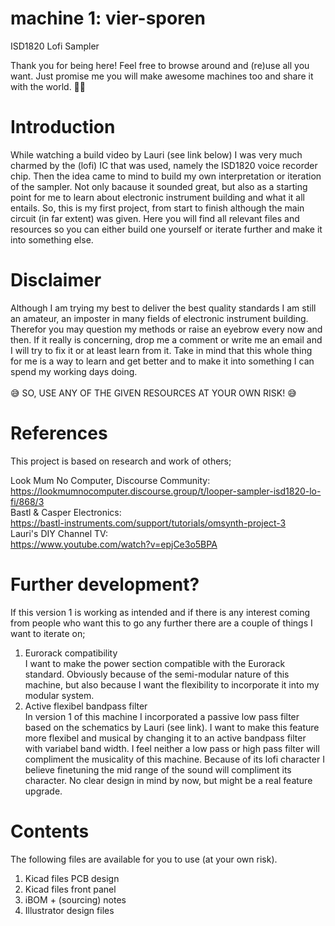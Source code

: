 # machine 1: vier-sporen
ISD1820 Lofi Sampler


Thank you for being here! Feel free to browse around and (re)use all you want. Just promise me you will make awesome machines too and share it with the world. ✌🏼

# Introduction
While watching a build video by Lauri (see link below) I was very much charmed by the (lofi) IC that was used, namely the ISD1820 voice recorder chip. Then the idea came to mind to build my own interpretation or iteration of the sampler. Not only bacause it sounded great, but also as a starting point for me to learn about electronic instrument building and what it all entails. So, this is my first project, from start to finish although the main circuit (in far extent) was given. Here you will find all relevant files and resources so you can either build one yourself or iterate further and make it into something else.

# Disclaimer

Although I am trying my best to deliver the best quality standards I am still an amateur, an imposter in many fields of electronic instrument building. Therefor you may question my methods or raise an eyebrow every now and then. If it really is concerning, drop me a comment or write me an email and I will try to fix it or at least learn from it. Take in mind that this whole thing for me is a way to learn and get better and to make it into something I can spend my working days doing.
<br><br>
😅 SO, USE ANY OF THE GIVEN RESOURCES AT YOUR OWN RISK! 😅

# References
This project is based on research and work of others;

Look Mum No Computer, Discourse Community: <br>
https://lookmumnocomputer.discourse.group/t/looper-sampler-isd1820-lo-fi/868/3 <br>
Bastl & Casper Electronics:<br> 
https://bastl-instruments.com/support/tutorials/omsynth-project-3 <br>
Lauri's DIY Channel TV:<br> 
https://www.youtube.com/watch?v=epjCe3o5BPA <br>

# Further development?
If this version 1 is working as intended and if there is any interest coming from people who want this to go any further there are a couple of things I want to iterate on;
1. Eurorack compatibility <br>
I want to make the power section compatible with the Eurorack standard. Obviously because of the semi-modular nature of this machine, but also because I want the flexibility to incorporate it into my modular system.<br>
2. Active flexibel bandpass filter <br>
In version 1 of this machine I incorporated a passive low pass filter based on the schematics by Lauri (see link). I want to make this feature more flexibel and musical by changing it to an active bandpass filter with variabel band width.
I feel neither a low pass or high pass filter will compliment the musicality of this machine. Because of its lofi character I believe finetuning the mid range of the sound will compliment its character. No clear design in mind by now, but might be a real feature upgrade.

# Contents
The following files are available for you to use (at your own risk).<br>
1. Kicad files PCB design
2. Kicad files front panel
3. iBOM + (sourcing) notes
4. Illustrator design files
